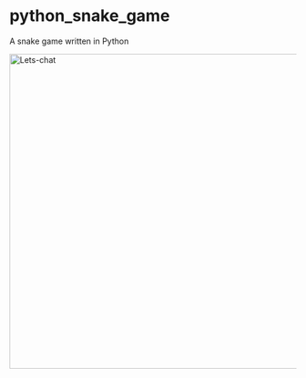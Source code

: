 # python_snake_game
A snake game written in Python



<img width="553" alt="Lets-chat" src="https://user-images.githubusercontent.com/86628613/197966822-e9953d66-a75e-4fe0-b68f-ff1961c734f1.png">
